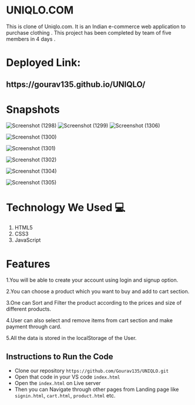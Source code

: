 # UNIQLO.COM

This is clone of Uniqlo.com. It is an Indian e-commerce web application to purchase clothing . This project has been completed by team of five members in 4 days .

# Deployed Link:

<h2>https://gourav135.github.io/UNIQLO/</h2>
 
# Snapshots
![Screenshot (1298)](https://user-images.githubusercontent.com/96097268/158852972-6aa43773-f3d1-4193-b551-4efb14ac4883.png)
![Screenshot (1299)](https://user-images.githubusercontent.com/96097268/158853013-70dca66d-fa06-4590-b8d2-f214f49c8053.png)
![Screenshot (1306)](https://user-images.githubusercontent.com/96097268/158853118-dd7c16c0-4d28-49cc-bb6d-149f08517025.png)

![Screenshot (1300)](https://user-images.githubusercontent.com/96097268/158853177-60a542ab-6890-41bd-92d0-984ce9161eae.png)

![Screenshot (1301)](https://user-images.githubusercontent.com/96097268/158853275-2206fbc4-d719-4354-b675-4f39749b395c.png)


![Screenshot (1302)](https://user-images.githubusercontent.com/96097268/158853303-ac02a962-db17-4fb7-96ed-80fbd453afd6.png)

![Screenshot (1304)](https://user-images.githubusercontent.com/96097268/158853360-8b140886-142f-460d-8d69-260ca8927765.png)

![Screenshot (1305)](https://user-images.githubusercontent.com/96097268/158853379-328093fa-43ce-49e6-b21f-b8ff281ef8e5.png)

# Technology We Used :computer: 
1. HTML5
2. CSS3
3. JavaScript

# Features
1.You will be able to create your account using login and signup option.

2.You can choose a product which you want to buy and add to cart section.

3.One can Sort and Filter the product according to the prices and size of different products.

4.User can also select and remove items from cart section and make payment through card.

5.All the data is stored in the localStorage of the User.

## Instructions to Run the Code 

- Clone our repository `https://github.com/Gourav135/UNIQLO.git`
- Open that code in your VS code `index.html`
- Open the `index.html` on Live server
- Then you can Navigate through other pages from Landing page like `signin.html`, `cart.html`, `product.html` etc.
